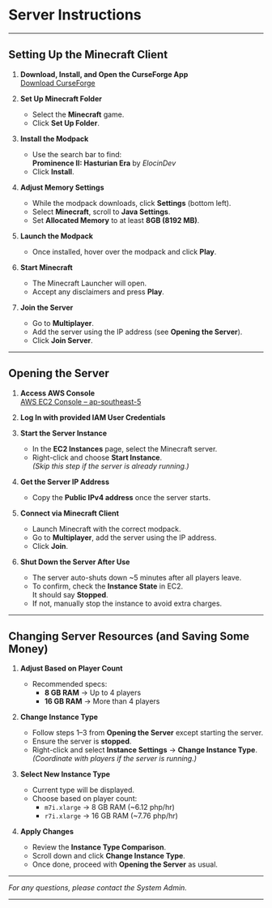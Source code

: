 # Server Instructions

---

## Setting Up the Minecraft Client

1. **Download, Install, and Open the CurseForge App**  
   [Download CurseForge](https://download.overwolf.com/install/Download?ExtensionId=cfiahnpaolfnlgaihhmobmnjdafknjnjdpdabpcm&utm_term=eyJkb21haW4iOiJjZi13ZWIifQ%3D%3D)

2. **Set Up Minecraft Folder**  
   - Select the **Minecraft** game.
   - Click **Set Up Folder**.

3. **Install the Modpack**  
   - Use the search bar to find:  
     **Prominence II: Hasturian Era** by *ElocinDev*  
   - Click **Install**.

4. **Adjust Memory Settings**  
   - While the modpack downloads, click **Settings** (bottom left).
   - Select **Minecraft**, scroll to **Java Settings**.
   - Set **Allocated Memory** to at least **8GB (8192 MB)**.

5. **Launch the Modpack**  
   - Once installed, hover over the modpack and click **Play**.

6. **Start Minecraft**  
   - The Minecraft Launcher will open.
   - Accept any disclaimers and press **Play**.

7. **Join the Server**  
   - Go to **Multiplayer**.
   - Add the server using the IP address (see **Opening the Server**).
   - Click **Join Server**.

---

## Opening the Server

1. **Access AWS Console**  
   [AWS EC2 Console – ap-southeast-5](https://ap-southeast-5.console.aws.amazon.com/ec2/home?region=ap-southeast-5#Instances:)

2. **Log In with provided IAM User Credentials**  

3. **Start the Server Instance**  
   - In the **EC2 Instances** page, select the Minecraft server.
   - Right-click and choose **Start Instance**.  
   *(Skip this step if the server is already running.)*

4. **Get the Server IP Address**  
   - Copy the **Public IPv4 address** once the server starts.

5. **Connect via Minecraft Client**  
   - Launch Minecraft with the correct modpack.
   - Go to **Multiplayer**, add the server using the IP address.
   - Click **Join**.

6. **Shut Down the Server After Use**  
   - The server auto-shuts down ~5 minutes after all players leave.
   - To confirm, check the **Instance State** in EC2.  
     It should say **Stopped**.  
   - If not, manually stop the instance to avoid extra charges.

---

## Changing Server Resources (and Saving Some Money)

1. **Adjust Based on Player Count**  
   - Recommended specs:  
     - **8 GB RAM** → Up to 4 players  
     - **16 GB RAM** → More than 4 players

2. **Change Instance Type**  
   - Follow steps 1–3 from **Opening the Server** except starting the server.
   - Ensure the server is **stopped**.
   - Right-click and select **Instance Settings** → **Change Instance Type**.  
     *(Coordinate with players if the server is running.)*

3. **Select New Instance Type**  
   - Current type will be displayed.
   - Choose based on player count:  
     - `m7i.xlarge` → 8 GB RAM (~6.12 php/hr)
     - `r7i.xlarge` → 16 GB RAM (~7.76 php/hr)

4. **Apply Changes**  
   - Review the **Instance Type Comparison**.
   - Scroll down and click **Change Instance Type**.
   - Once done, proceed with **Opening the Server** as usual.

---

*For any questions, please contact the System Admin.*

---

